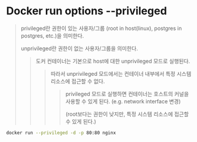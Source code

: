 # Docker run options --privileged

> privileged란 권한이 있는 사용자/그룹 (root in host(linux), postgres in postgres, etc.)을 의미한다.
>
> unprivileged란 권한이 없는 사용자/그룹을 의미한다.
>
> > 도커 컨테이너는 기본으로 host에 대한 unprivileged 모드로 실행된다.
> >
> > > 따라서 unprivileged 모드에서는 컨테이너 내부에서 특정 시스템 리소스에 접근할 수 없다.
> > >
> > > > privileged 모드로 실행하면 컨테이너는 호스트의 커널을 사용할 수 있게 된다. (e.g. network interface 변경)
> > > >
> > > > (root보다는 권한이 낮지만, 특정 시스템 리소스에 접근할 수 있게 된다.)

```sh
docker run --privileged -d -p 80:80 nginx
```

